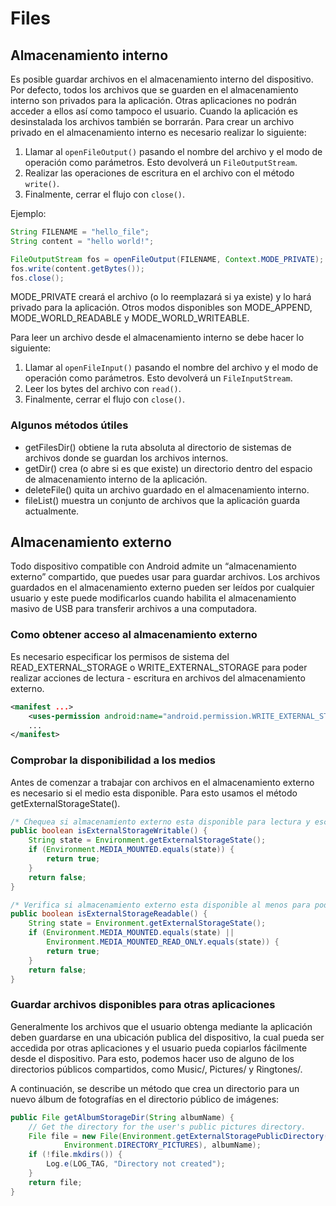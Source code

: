 # Files 

## Almacenamiento interno
Es posible guardar archivos en el almacenamiento interno del dispositivo. Por defecto, todos los archivos que se guarden en el almacenamiento interno son privados para la aplicación. Otras aplicaciones no podrán acceder a ellos así como tampoco el usuario. Cuando la aplicación es desinstalada los archivos también se borrarán.
Para crear un archivo privado en el almacenamiento interno es necesario realizar lo siguiente:

 1. Llamar al `openFileOutput()` pasando el nombre del archivo y el modo de operación como parámetros. Esto devolverá un `FileOutputStream`.
 2. Realizar las operaciones de escritura en el archivo con el método `write()`.
 3. Finalmente, cerrar el flujo con `close()`.

Ejemplo:

```java
String FILENAME = "hello_file";
String content = "hello world!";

FileOutputStream fos = openFileOutput(FILENAME, Context.MODE_PRIVATE);
fos.write(content.getBytes());
fos.close();
```

MODE_PRIVATE creará el archivo (o lo reemplazará si ya existe) y lo hará privado para la aplicación. Otros modos disponibles son MODE_APPEND, MODE_WORLD_READABLE y MODE_WORLD_WRITEABLE.

Para leer un archivo desde el almacenamiento interno se debe hacer lo siguiente:

 1. Llamar al `openFileInput()` pasando el nombre del archivo y el modo de operación como parámetros. Esto devolverá un `FileInputStream`.
 2. Leer los bytes del archivo con `read()`.
 3. Finalmente, cerrar el flujo con `close()`.

### Algunos métodos útiles

 - getFilesDir() obtiene la ruta absoluta al directorio de sistemas de archivos donde se guardan los archivos internos.
 - getDir() crea (o abre si es que existe) un directorio dentro del espacio de almacenamiento interno de la aplicación.
 - deleteFile() quita un archivo guardado en el almacenamiento interno.
 - fileList() muestra un conjunto de archivos que la aplicación guarda actualmente.

## Almacenamiento externo
Todo dispositivo compatible con Android admite un “almacenamiento externo” compartido, que puedes usar para guardar archivos. Los archivos guardados en el almacenamiento externo pueden ser leídos por cualquier usuario y este puede modificarlos cuando habilita el almacenamiento masivo de USB para transferir archivos a una computadora.

### Como obtener acceso al almacenamiento externo
Es necesario especificar los permisos de sistema del READ_EXTERNAL_STORAGE o WRITE_EXTERNAL_STORAGE para poder realizar acciones de lectura - escritura en archivos del almacenamiento externo.

```xml
<manifest ...>
    <uses-permission android:name="android.permission.WRITE_EXTERNAL_STORAGE" />
    ...
</manifest>
```

### Comprobar la disponibilidad a los medios
Antes de comenzar a trabajar con archivos en el almacenamiento externo es necesario si el medio esta disponible. Para esto usamos el método getExternalStorageState(). 

```java
/* Chequea si almacenamiento externo esta disponible para lectura y escritura */
public boolean isExternalStorageWritable() {
    String state = Environment.getExternalStorageState();
    if (Environment.MEDIA_MOUNTED.equals(state)) {
        return true;
    }
    return false;
}

/* Verifica si almacenamiento externo esta disponible al menos para poder ser leido*/
public boolean isExternalStorageReadable() {
    String state = Environment.getExternalStorageState();
    if (Environment.MEDIA_MOUNTED.equals(state) ||
        Environment.MEDIA_MOUNTED_READ_ONLY.equals(state)) {
        return true;
    }
    return false;
}
```

### Guardar archivos disponibles para otras aplicaciones
Generalmente los archivos que el usuario obtenga mediante la aplicación deben guardarse en una ubicación publica del dispositivo, la cual pueda ser accedida por otras aplicaciones y el usuario pueda copiarlos fácilmente desde el dispositivo.
Para esto, podemos hacer uso de alguno de los directorios públicos compartidos, como Music/, Pictures/ y Ringtones/.

A continuación, se describe un método que crea un directorio para un nuevo álbum de fotografías en el directorio público de imágenes:

```java
public File getAlbumStorageDir(String albumName) {
    // Get the directory for the user's public pictures directory.
    File file = new File(Environment.getExternalStoragePublicDirectory(
            Environment.DIRECTORY_PICTURES), albumName);
    if (!file.mkdirs()) {
        Log.e(LOG_TAG, "Directory not created");
    }
    return file;
}
```


